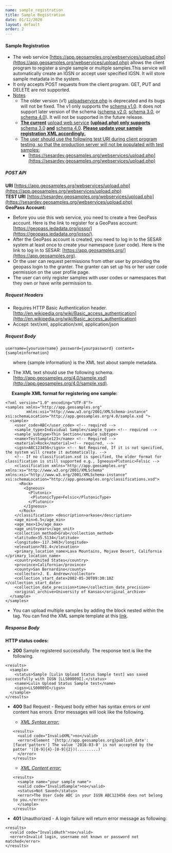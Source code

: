 ```yaml
---
name: sample_registration
title: Sample Registration
date: 01/12/2020
layout: default
order: 2
---
```


#### Sample Registration
- The web service [https://app.geosamples.org/webservices/upload.php](https://app.geosamples.org/webservices/upload.php) allows the client program to register a single sample or multiple samples.This service will automatically create an IGSN or accept user specified IGSN. It will store sample metadata in the system.
- It only accepts POST requests from the client program. GET, PUT and DELETE are not supported.
- <ins>Notes</ins>
  - The older version (v1) [uploadservice.php](https://app.geosamples.org/webservices/uploadservice.php) is deprecated and its bugs will not be fixed. The v1 only supports the [schema v1.0](https://app.geosamples.org/sample.xsd). It does not support later version of the schema ([schema v2.0](https://app.geosamples.org/samplev2.xsd), [schema 3.0](https://app.geosamples.org/3.0/sample.xsd), or [schema 4.0](https://app.geosamples.org/4.0/sample.xsd)). It will not be supported in the future release.
  - **<ins>The current</ins>** [upload web service](https://app.geosamples.org/webservices/upload.php) **<ins>(upload.php) only supports</ins>** [schema 3.0](https://app.geosamples.org/3.0/sample.xsd) **<ins>and</ins>** [schema 4.0](https://app.geosamples.org/4.0/sample.xsd). **<ins>Please update your sample registration XML accordingly.</ins>**
  - <ins>The user should use the following test URI during client program testing, so that the production server will not be populated with test samples:</ins>
     - [https://sesardev.geosamples.org/webservices/upload.php](https://sesardev.geosamples.org/webservices/upload.php)  
    
##### POST API
**URI** [https://app.geosamples.org/webservices/upload.php](https://app.geosamples.org/webservices/upload.php)   
**TEST URI** [https://sesardev.geosamples.org/webservices/upload.php](https://sesardev.geosamples.org/webservices/upload.php)  
**GeoPass Account:**
- Before you use this web service, you need to create a free GeoPass account. Here is the link to register for a GeoPass account: [https://geopass.iedadata.org/josso/](https://geopass.iedadata.org/josso/).
- After the GeoPass account is created, you need to log in to the SESAR system at least once to create your namespace (user code). Here is the link to log in to SESAR: [https://app.geosamples.org/](https://app.geosamples.org).
- Or the user can request permissions from other user by providing the geopass login to the granter. The granter can set up his or her user code permission on the user profile page.
- The user can only register samples with user codes or namespaces that they own or have write permission to.

##### Request Headers
- Requires HTTP Basic Authentication header. [http://en.wikipedia.org/wiki/Basic_access_authentication](http://en.wikipedia.org/wiki/Basic_access_authentication)
- Accept: text/xml, application/xml, application/json

##### Request Body

```
username={yourusername} password={yourpassword} content={sampleinformation}
```

&nbsp;&nbsp;&nbsp;&nbsp;&nbsp;&nbsp;where {sample information} is the XML text about sample metadata.

- The XML text should use the following schema. [http://app.geosamples.org/4.0/sample.xsd](http://app.geosamples.org/4.0/sample.xsd).

&nbsp;&nbsp;&nbsp;&nbsp;&nbsp;**Example XML format for registering one sample:**

```
<?xml version="1.0" encoding="UTF-8"?> 
<samples xmlns="http://app.geosamples.org" 
         xmlns:xsi="http://www.w3.org/2001/XMLSchema-instance" xsi:schemaLocation="http://app.geosamples.org/4.0/sample.xsd "> 
  <sample>
    <user_code>ABC</user_code> <!-- required --> 
    <sample_type>Individual Sample</sample_type> <!-- required --> 
    <sample_subtype>Thin Section</sample_subtype>
    <name>TestSample123</name> <!-- Required --> 
    <material>Rock</material><!-- required, -->
    <igsn>ABC123456</igsn> <!-- Not Required, If it is not specified, the system will create it automatically. --> 
    <!-- If no classification.xsd is specified, the older format for classification is still supported e.g., Igneous>Plutonic>Felsic --> 
    <classification xmlns="http://app.geosamples.org" xmlns:xs="http://www.w3.org/2001/XMLSchema" xmlns:xsi="http://www.w3.org/2001/XMLSchema-instance" xsi:schemaLocation="http://app.geosamples.org/classifications.xsd"> 
      <Rock>
        <Igneous>
          <Plutonic> 
           <PlutonicType>Felsic</PlutonicType>
          </Plutonic>
        </Igneous>
      </Rock> 
    </classification> <description>arkose</description> 
    <age_min>6.5</age_min> 
    <age_max>13</age_max> 
    <age_unit>years</age_unit> 
    <collection_method>Grab</collection_method> 
    <latitude>35.5134</latitude>
    <longitude>-117.3463</longitude>
    <elevation>781.4</elevation> 
    <primary_location_name>Lava Mountains, Mojave Desert, California </primary_location_name> 
    <country>United States</country> 
    <province>California</province> 
    <county>San Bernardino</county>
    <collector>J. E. Andrew</collector> 
    <collection_start_date>2002-05-30T09:30:10Z </collection_start_date> 
    <collection_date_precision>time</collection_date_precision>
    <original_archive>University of Kansas</original_archive> 
  </sample>
</samples>
```

- You can upload multiple samples by adding the <sample></sample> block nested within the <samples></samples> tag. You can find the XML sample template at this [link](https://app.geosamples.org/4.0/sample.xml).

##### Response Body  
**HTTP status codes:**  
- **200** Sample registered successfully. The response text is like the following.

```
<results> 
  <sample> 
    <status>Sample [Lulin Upload Status Sample test] was saved successfully with IGSN [LLS00009I].</status> 
    <name>Lulin Upload Status Sample test</name> 
    <igsn>LLS00009I</igsn> 
  </sample> 
</results>
```

- **400** Bad Request - Request body either has syntax errors or xml content has errors. Error messages will look like the following.
  - <ins>*XML Syntax error:*</ins>
  
  ```
  <results>
    <valid code="InvalidXML">no</valid> 
    <error>Element '{http://app.geosamples.org}publish_date':[facet'pattern'] The value '2016-03-0' is not accepted by the patter '([0-9]{4}-[0-9]{2})(.........)'
    </error>
  </results>
  ```
  
  - <ins>*XML Content error:*</ins>
  
  ``` 
  <results>
    <sample name="your sample name">
    <valid code="InvalidSample">no</valid>
    <status>Not Saved</status>
    <error>The User Code ABC in your IGSN ABC123456 does not belong to you.</error>
    </sample>
  </results>
  ```
  
- **401** Unauthorized - A login failure will return error message as following:

```
<results>
  <valid code="InvalidAuth">no</valid>
  <error>Invalid login, username not known or password not matched</error>
</results>
```

  
